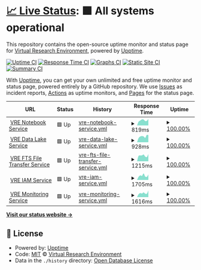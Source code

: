 # [📈 Live Status](https://vre-hub.github.io/status): <!--live status--> **🟩 All systems operational**

This repository contains the open-source uptime monitor and status page for [Virtual Research Environment](https://eoscfuture.eu), powered by [Upptime](https://github.com/upptime/upptime).

[![Uptime CI](https://github.com/vre-hub/status/workflows/Uptime%20CI/badge.svg)](https://github.com/vre-hub/status/actions?query=workflow%3A%22Uptime+CI%22)
[![Response Time CI](https://github.com/vre-hub/status/workflows/Response%20Time%20CI/badge.svg)](https://github.com/vre-hub/status/actions?query=workflow%3A%22Response+Time+CI%22)
[![Graphs CI](https://github.com/vre-hub/status/workflows/Graphs%20CI/badge.svg)](https://github.com/vre-hub/status/actions?query=workflow%3A%22Graphs+CI%22)
[![Static Site CI](https://github.com/vre-hub/status/workflows/Static%20Site%20CI/badge.svg)](https://github.com/vre-hub/status/actions?query=workflow%3A%22Static+Site+CI%22)
[![Summary CI](https://github.com/vre-hub/status/workflows/Summary%20CI/badge.svg)](https://github.com/vre-hub/status/actions?query=workflow%3A%22Summary+CI%22)

With [Upptime](https://upptime.js.org), you can get your own unlimited and free uptime monitor and status page, powered entirely by a GitHub repository. We use [Issues](https://github.com/vre-hub/status/issues) as incident reports, [Actions](https://github.com/vre-hub/status/actions) as uptime monitors, and [Pages](https://vre-hub.github.io/status) for the status page.

<!--start: status pages-->
<!-- This summary is generated by Upptime (https://github.com/upptime/upptime) -->
<!-- Do not edit this manually, your changes will be overwritten -->
<!-- prettier-ignore -->
| URL | Status | History | Response Time | Uptime |
| --- | ------ | ------- | ------------- | ------ |
| <img alt="" src="https://icons.duckduckgo.com/ip3/jhub-vre.cern.ch.ico" height="13"> [VRE Notebook Service](https://jhub-vre.cern.ch/) | 🟩 Up | [vre-notebook-service.yml](https://github.com/vre-hub/status/commits/HEAD/history/vre-notebook-service.yml) | <details><summary><img alt="Response time graph" src="./graphs/vre-notebook-service/response-time-week.png" height="20"> 819ms</summary><br><a href="https://vre-hub.github.io/status/history/vre-notebook-service"><img alt="Response time 896" src="https://img.shields.io/endpoint?url=https%3A%2F%2Fraw.githubusercontent.com%2Fvre-hub%2Fstatus%2FHEAD%2Fapi%2Fvre-notebook-service%2Fresponse-time.json"></a><br><a href="https://vre-hub.github.io/status/history/vre-notebook-service"><img alt="24-hour response time 1019" src="https://img.shields.io/endpoint?url=https%3A%2F%2Fraw.githubusercontent.com%2Fvre-hub%2Fstatus%2FHEAD%2Fapi%2Fvre-notebook-service%2Fresponse-time-day.json"></a><br><a href="https://vre-hub.github.io/status/history/vre-notebook-service"><img alt="7-day response time 819" src="https://img.shields.io/endpoint?url=https%3A%2F%2Fraw.githubusercontent.com%2Fvre-hub%2Fstatus%2FHEAD%2Fapi%2Fvre-notebook-service%2Fresponse-time-week.json"></a><br><a href="https://vre-hub.github.io/status/history/vre-notebook-service"><img alt="30-day response time 887" src="https://img.shields.io/endpoint?url=https%3A%2F%2Fraw.githubusercontent.com%2Fvre-hub%2Fstatus%2FHEAD%2Fapi%2Fvre-notebook-service%2Fresponse-time-month.json"></a><br><a href="https://vre-hub.github.io/status/history/vre-notebook-service"><img alt="1-year response time 896" src="https://img.shields.io/endpoint?url=https%3A%2F%2Fraw.githubusercontent.com%2Fvre-hub%2Fstatus%2FHEAD%2Fapi%2Fvre-notebook-service%2Fresponse-time-year.json"></a></details> | <details><summary><a href="https://vre-hub.github.io/status/history/vre-notebook-service">100.00%</a></summary><a href="https://vre-hub.github.io/status/history/vre-notebook-service"><img alt="All-time uptime 99.96%" src="https://img.shields.io/endpoint?url=https%3A%2F%2Fraw.githubusercontent.com%2Fvre-hub%2Fstatus%2FHEAD%2Fapi%2Fvre-notebook-service%2Fuptime.json"></a><br><a href="https://vre-hub.github.io/status/history/vre-notebook-service"><img alt="24-hour uptime 99.99%" src="https://img.shields.io/endpoint?url=https%3A%2F%2Fraw.githubusercontent.com%2Fvre-hub%2Fstatus%2FHEAD%2Fapi%2Fvre-notebook-service%2Fuptime-day.json"></a><br><a href="https://vre-hub.github.io/status/history/vre-notebook-service"><img alt="7-day uptime 100.00%" src="https://img.shields.io/endpoint?url=https%3A%2F%2Fraw.githubusercontent.com%2Fvre-hub%2Fstatus%2FHEAD%2Fapi%2Fvre-notebook-service%2Fuptime-week.json"></a><br><a href="https://vre-hub.github.io/status/history/vre-notebook-service"><img alt="30-day uptime 100.00%" src="https://img.shields.io/endpoint?url=https%3A%2F%2Fraw.githubusercontent.com%2Fvre-hub%2Fstatus%2FHEAD%2Fapi%2Fvre-notebook-service%2Fuptime-month.json"></a><br><a href="https://vre-hub.github.io/status/history/vre-notebook-service"><img alt="1-year uptime 99.96%" src="https://img.shields.io/endpoint?url=https%3A%2F%2Fraw.githubusercontent.com%2Fvre-hub%2Fstatus%2FHEAD%2Fapi%2Fvre-notebook-service%2Fuptime-year.json"></a></details>
| <img alt="" src="https://icons.duckduckgo.com/ip3/vre-rucio-ui.cern.ch.ico" height="13"> [VRE Data Lake Service](https://vre-rucio-ui.cern.ch/) | 🟩 Up | [vre-data-lake-service.yml](https://github.com/vre-hub/status/commits/HEAD/history/vre-data-lake-service.yml) | <details><summary><img alt="Response time graph" src="./graphs/vre-data-lake-service/response-time-week.png" height="20"> 928ms</summary><br><a href="https://vre-hub.github.io/status/history/vre-data-lake-service"><img alt="Response time 1002" src="https://img.shields.io/endpoint?url=https%3A%2F%2Fraw.githubusercontent.com%2Fvre-hub%2Fstatus%2FHEAD%2Fapi%2Fvre-data-lake-service%2Fresponse-time.json"></a><br><a href="https://vre-hub.github.io/status/history/vre-data-lake-service"><img alt="24-hour response time 1155" src="https://img.shields.io/endpoint?url=https%3A%2F%2Fraw.githubusercontent.com%2Fvre-hub%2Fstatus%2FHEAD%2Fapi%2Fvre-data-lake-service%2Fresponse-time-day.json"></a><br><a href="https://vre-hub.github.io/status/history/vre-data-lake-service"><img alt="7-day response time 928" src="https://img.shields.io/endpoint?url=https%3A%2F%2Fraw.githubusercontent.com%2Fvre-hub%2Fstatus%2FHEAD%2Fapi%2Fvre-data-lake-service%2Fresponse-time-week.json"></a><br><a href="https://vre-hub.github.io/status/history/vre-data-lake-service"><img alt="30-day response time 1117" src="https://img.shields.io/endpoint?url=https%3A%2F%2Fraw.githubusercontent.com%2Fvre-hub%2Fstatus%2FHEAD%2Fapi%2Fvre-data-lake-service%2Fresponse-time-month.json"></a><br><a href="https://vre-hub.github.io/status/history/vre-data-lake-service"><img alt="1-year response time 1002" src="https://img.shields.io/endpoint?url=https%3A%2F%2Fraw.githubusercontent.com%2Fvre-hub%2Fstatus%2FHEAD%2Fapi%2Fvre-data-lake-service%2Fresponse-time-year.json"></a></details> | <details><summary><a href="https://vre-hub.github.io/status/history/vre-data-lake-service">100.00%</a></summary><a href="https://vre-hub.github.io/status/history/vre-data-lake-service"><img alt="All-time uptime 99.98%" src="https://img.shields.io/endpoint?url=https%3A%2F%2Fraw.githubusercontent.com%2Fvre-hub%2Fstatus%2FHEAD%2Fapi%2Fvre-data-lake-service%2Fuptime.json"></a><br><a href="https://vre-hub.github.io/status/history/vre-data-lake-service"><img alt="24-hour uptime 100.00%" src="https://img.shields.io/endpoint?url=https%3A%2F%2Fraw.githubusercontent.com%2Fvre-hub%2Fstatus%2FHEAD%2Fapi%2Fvre-data-lake-service%2Fuptime-day.json"></a><br><a href="https://vre-hub.github.io/status/history/vre-data-lake-service"><img alt="7-day uptime 100.00%" src="https://img.shields.io/endpoint?url=https%3A%2F%2Fraw.githubusercontent.com%2Fvre-hub%2Fstatus%2FHEAD%2Fapi%2Fvre-data-lake-service%2Fuptime-week.json"></a><br><a href="https://vre-hub.github.io/status/history/vre-data-lake-service"><img alt="30-day uptime 99.96%" src="https://img.shields.io/endpoint?url=https%3A%2F%2Fraw.githubusercontent.com%2Fvre-hub%2Fstatus%2FHEAD%2Fapi%2Fvre-data-lake-service%2Fuptime-month.json"></a><br><a href="https://vre-hub.github.io/status/history/vre-data-lake-service"><img alt="1-year uptime 99.98%" src="https://img.shields.io/endpoint?url=https%3A%2F%2Fraw.githubusercontent.com%2Fvre-hub%2Fstatus%2FHEAD%2Fapi%2Fvre-data-lake-service%2Fuptime-year.json"></a></details>
| <img alt="" src="https://icons.duckduckgo.com/ip3/fts3-pilot.cern.ch.ico" height="13"> [VRE FTS File Transfer Service](https://fts3-pilot.cern.ch:8449/fts3/ftsmon/#/jobs?vo=escape&source_se=&dest_se=&time_window=6) | 🟩 Up | [vre-fts-file-transfer-service.yml](https://github.com/vre-hub/status/commits/HEAD/history/vre-fts-file-transfer-service.yml) | <details><summary><img alt="Response time graph" src="./graphs/vre-fts-file-transfer-service/response-time-week.png" height="20"> 1215ms</summary><br><a href="https://vre-hub.github.io/status/history/vre-fts-file-transfer-service"><img alt="Response time 1338" src="https://img.shields.io/endpoint?url=https%3A%2F%2Fraw.githubusercontent.com%2Fvre-hub%2Fstatus%2FHEAD%2Fapi%2Fvre-fts-file-transfer-service%2Fresponse-time.json"></a><br><a href="https://vre-hub.github.io/status/history/vre-fts-file-transfer-service"><img alt="24-hour response time 1516" src="https://img.shields.io/endpoint?url=https%3A%2F%2Fraw.githubusercontent.com%2Fvre-hub%2Fstatus%2FHEAD%2Fapi%2Fvre-fts-file-transfer-service%2Fresponse-time-day.json"></a><br><a href="https://vre-hub.github.io/status/history/vre-fts-file-transfer-service"><img alt="7-day response time 1215" src="https://img.shields.io/endpoint?url=https%3A%2F%2Fraw.githubusercontent.com%2Fvre-hub%2Fstatus%2FHEAD%2Fapi%2Fvre-fts-file-transfer-service%2Fresponse-time-week.json"></a><br><a href="https://vre-hub.github.io/status/history/vre-fts-file-transfer-service"><img alt="30-day response time 1393" src="https://img.shields.io/endpoint?url=https%3A%2F%2Fraw.githubusercontent.com%2Fvre-hub%2Fstatus%2FHEAD%2Fapi%2Fvre-fts-file-transfer-service%2Fresponse-time-month.json"></a><br><a href="https://vre-hub.github.io/status/history/vre-fts-file-transfer-service"><img alt="1-year response time 1338" src="https://img.shields.io/endpoint?url=https%3A%2F%2Fraw.githubusercontent.com%2Fvre-hub%2Fstatus%2FHEAD%2Fapi%2Fvre-fts-file-transfer-service%2Fresponse-time-year.json"></a></details> | <details><summary><a href="https://vre-hub.github.io/status/history/vre-fts-file-transfer-service">100.00%</a></summary><a href="https://vre-hub.github.io/status/history/vre-fts-file-transfer-service"><img alt="All-time uptime 100.00%" src="https://img.shields.io/endpoint?url=https%3A%2F%2Fraw.githubusercontent.com%2Fvre-hub%2Fstatus%2FHEAD%2Fapi%2Fvre-fts-file-transfer-service%2Fuptime.json"></a><br><a href="https://vre-hub.github.io/status/history/vre-fts-file-transfer-service"><img alt="24-hour uptime 100.00%" src="https://img.shields.io/endpoint?url=https%3A%2F%2Fraw.githubusercontent.com%2Fvre-hub%2Fstatus%2FHEAD%2Fapi%2Fvre-fts-file-transfer-service%2Fuptime-day.json"></a><br><a href="https://vre-hub.github.io/status/history/vre-fts-file-transfer-service"><img alt="7-day uptime 100.00%" src="https://img.shields.io/endpoint?url=https%3A%2F%2Fraw.githubusercontent.com%2Fvre-hub%2Fstatus%2FHEAD%2Fapi%2Fvre-fts-file-transfer-service%2Fuptime-week.json"></a><br><a href="https://vre-hub.github.io/status/history/vre-fts-file-transfer-service"><img alt="30-day uptime 100.00%" src="https://img.shields.io/endpoint?url=https%3A%2F%2Fraw.githubusercontent.com%2Fvre-hub%2Fstatus%2FHEAD%2Fapi%2Fvre-fts-file-transfer-service%2Fuptime-month.json"></a><br><a href="https://vre-hub.github.io/status/history/vre-fts-file-transfer-service"><img alt="1-year uptime 100.00%" src="https://img.shields.io/endpoint?url=https%3A%2F%2Fraw.githubusercontent.com%2Fvre-hub%2Fstatus%2FHEAD%2Fapi%2Fvre-fts-file-transfer-service%2Fuptime-year.json"></a></details>
| <img alt="" src="https://icons.duckduckgo.com/ip3/iam-escape.cloud.cnaf.infn.it.ico" height="13"> [VRE IAM Service](https://iam-escape.cloud.cnaf.infn.it/) | 🟩 Up | [vre-iam-service.yml](https://github.com/vre-hub/status/commits/HEAD/history/vre-iam-service.yml) | <details><summary><img alt="Response time graph" src="./graphs/vre-iam-service/response-time-week.png" height="20"> 1705ms</summary><br><a href="https://vre-hub.github.io/status/history/vre-iam-service"><img alt="Response time 1861" src="https://img.shields.io/endpoint?url=https%3A%2F%2Fraw.githubusercontent.com%2Fvre-hub%2Fstatus%2FHEAD%2Fapi%2Fvre-iam-service%2Fresponse-time.json"></a><br><a href="https://vre-hub.github.io/status/history/vre-iam-service"><img alt="24-hour response time 2142" src="https://img.shields.io/endpoint?url=https%3A%2F%2Fraw.githubusercontent.com%2Fvre-hub%2Fstatus%2FHEAD%2Fapi%2Fvre-iam-service%2Fresponse-time-day.json"></a><br><a href="https://vre-hub.github.io/status/history/vre-iam-service"><img alt="7-day response time 1705" src="https://img.shields.io/endpoint?url=https%3A%2F%2Fraw.githubusercontent.com%2Fvre-hub%2Fstatus%2FHEAD%2Fapi%2Fvre-iam-service%2Fresponse-time-week.json"></a><br><a href="https://vre-hub.github.io/status/history/vre-iam-service"><img alt="30-day response time 1827" src="https://img.shields.io/endpoint?url=https%3A%2F%2Fraw.githubusercontent.com%2Fvre-hub%2Fstatus%2FHEAD%2Fapi%2Fvre-iam-service%2Fresponse-time-month.json"></a><br><a href="https://vre-hub.github.io/status/history/vre-iam-service"><img alt="1-year response time 1861" src="https://img.shields.io/endpoint?url=https%3A%2F%2Fraw.githubusercontent.com%2Fvre-hub%2Fstatus%2FHEAD%2Fapi%2Fvre-iam-service%2Fresponse-time-year.json"></a></details> | <details><summary><a href="https://vre-hub.github.io/status/history/vre-iam-service">100.00%</a></summary><a href="https://vre-hub.github.io/status/history/vre-iam-service"><img alt="All-time uptime 100.00%" src="https://img.shields.io/endpoint?url=https%3A%2F%2Fraw.githubusercontent.com%2Fvre-hub%2Fstatus%2FHEAD%2Fapi%2Fvre-iam-service%2Fuptime.json"></a><br><a href="https://vre-hub.github.io/status/history/vre-iam-service"><img alt="24-hour uptime 100.00%" src="https://img.shields.io/endpoint?url=https%3A%2F%2Fraw.githubusercontent.com%2Fvre-hub%2Fstatus%2FHEAD%2Fapi%2Fvre-iam-service%2Fuptime-day.json"></a><br><a href="https://vre-hub.github.io/status/history/vre-iam-service"><img alt="7-day uptime 100.00%" src="https://img.shields.io/endpoint?url=https%3A%2F%2Fraw.githubusercontent.com%2Fvre-hub%2Fstatus%2FHEAD%2Fapi%2Fvre-iam-service%2Fuptime-week.json"></a><br><a href="https://vre-hub.github.io/status/history/vre-iam-service"><img alt="30-day uptime 100.00%" src="https://img.shields.io/endpoint?url=https%3A%2F%2Fraw.githubusercontent.com%2Fvre-hub%2Fstatus%2FHEAD%2Fapi%2Fvre-iam-service%2Fuptime-month.json"></a><br><a href="https://vre-hub.github.io/status/history/vre-iam-service"><img alt="1-year uptime 100.00%" src="https://img.shields.io/endpoint?url=https%3A%2F%2Fraw.githubusercontent.com%2Fvre-hub%2Fstatus%2FHEAD%2Fapi%2Fvre-iam-service%2Fuptime-year.json"></a></details>
| <img alt="" src="https://icons.duckduckgo.com/ip3/monit-grafana-open.cern.ch.ico" height="13"> [VRE Monitoring Service](http://monit-grafana-open.cern.ch/goto/ZqVveDC4k?orgId=16) | 🟩 Up | [vre-monitoring-service.yml](https://github.com/vre-hub/status/commits/HEAD/history/vre-monitoring-service.yml) | <details><summary><img alt="Response time graph" src="./graphs/vre-monitoring-service/response-time-week.png" height="20"> 1616ms</summary><br><a href="https://vre-hub.github.io/status/history/vre-monitoring-service"><img alt="Response time 1588" src="https://img.shields.io/endpoint?url=https%3A%2F%2Fraw.githubusercontent.com%2Fvre-hub%2Fstatus%2FHEAD%2Fapi%2Fvre-monitoring-service%2Fresponse-time.json"></a><br><a href="https://vre-hub.github.io/status/history/vre-monitoring-service"><img alt="24-hour response time 2608" src="https://img.shields.io/endpoint?url=https%3A%2F%2Fraw.githubusercontent.com%2Fvre-hub%2Fstatus%2FHEAD%2Fapi%2Fvre-monitoring-service%2Fresponse-time-day.json"></a><br><a href="https://vre-hub.github.io/status/history/vre-monitoring-service"><img alt="7-day response time 1616" src="https://img.shields.io/endpoint?url=https%3A%2F%2Fraw.githubusercontent.com%2Fvre-hub%2Fstatus%2FHEAD%2Fapi%2Fvre-monitoring-service%2Fresponse-time-week.json"></a><br><a href="https://vre-hub.github.io/status/history/vre-monitoring-service"><img alt="30-day response time 1612" src="https://img.shields.io/endpoint?url=https%3A%2F%2Fraw.githubusercontent.com%2Fvre-hub%2Fstatus%2FHEAD%2Fapi%2Fvre-monitoring-service%2Fresponse-time-month.json"></a><br><a href="https://vre-hub.github.io/status/history/vre-monitoring-service"><img alt="1-year response time 1588" src="https://img.shields.io/endpoint?url=https%3A%2F%2Fraw.githubusercontent.com%2Fvre-hub%2Fstatus%2FHEAD%2Fapi%2Fvre-monitoring-service%2Fresponse-time-year.json"></a></details> | <details><summary><a href="https://vre-hub.github.io/status/history/vre-monitoring-service">100.00%</a></summary><a href="https://vre-hub.github.io/status/history/vre-monitoring-service"><img alt="All-time uptime 100.00%" src="https://img.shields.io/endpoint?url=https%3A%2F%2Fraw.githubusercontent.com%2Fvre-hub%2Fstatus%2FHEAD%2Fapi%2Fvre-monitoring-service%2Fuptime.json"></a><br><a href="https://vre-hub.github.io/status/history/vre-monitoring-service"><img alt="24-hour uptime 100.00%" src="https://img.shields.io/endpoint?url=https%3A%2F%2Fraw.githubusercontent.com%2Fvre-hub%2Fstatus%2FHEAD%2Fapi%2Fvre-monitoring-service%2Fuptime-day.json"></a><br><a href="https://vre-hub.github.io/status/history/vre-monitoring-service"><img alt="7-day uptime 100.00%" src="https://img.shields.io/endpoint?url=https%3A%2F%2Fraw.githubusercontent.com%2Fvre-hub%2Fstatus%2FHEAD%2Fapi%2Fvre-monitoring-service%2Fuptime-week.json"></a><br><a href="https://vre-hub.github.io/status/history/vre-monitoring-service"><img alt="30-day uptime 100.00%" src="https://img.shields.io/endpoint?url=https%3A%2F%2Fraw.githubusercontent.com%2Fvre-hub%2Fstatus%2FHEAD%2Fapi%2Fvre-monitoring-service%2Fuptime-month.json"></a><br><a href="https://vre-hub.github.io/status/history/vre-monitoring-service"><img alt="1-year uptime 100.00%" src="https://img.shields.io/endpoint?url=https%3A%2F%2Fraw.githubusercontent.com%2Fvre-hub%2Fstatus%2FHEAD%2Fapi%2Fvre-monitoring-service%2Fuptime-year.json"></a></details>

<!--end: status pages-->

[**Visit our status website →**](https://vre-hub.github.io/status)

## 📄 License

- Powered by: [Upptime](https://github.com/upptime/upptime)
- Code: [MIT](./LICENSE) © [Virtual Research Environment](https://eoscfuture.eu)
- Data in the `./history` directory: [Open Database License](https://opendatacommons.org/licenses/odbl/1-0/)
